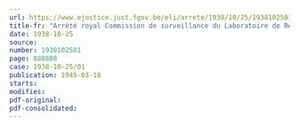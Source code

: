 ```yaml
---
url: https://www.ejustice.just.fgov.be/eli/arrete/1938/10/25/1938102501/justel
title-fr: "Arrêté royal Commission de surveillance du Laboratoire de Recherches chimiques et onialogiques. - Arrêté organique"
date: 1938-10-25
source:
number: 1938102501
page: 888888
case: 1938-10-25/01
publication: 1945-03-18
starts:
modifies:
pdf-original:
pdf-consolidated:
---
```


